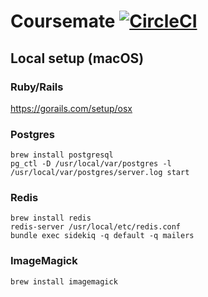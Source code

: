 # Coursemate [![CircleCI](https://circleci.com/gh/coursemate/coursemate.svg?style=svg&circle-token=c34eda82b1bb2dd3fc061646d9e96b8fab74dbf9)](https://circleci.com/gh/coursemate/coursemate)

## Local setup (macOS)

### Ruby/Rails
https://gorails.com/setup/osx

### Postgres
```
brew install postgresql
pg_ctl -D /usr/local/var/postgres -l /usr/local/var/postgres/server.log start 
```
### Redis
```
brew install redis
redis-server /usr/local/etc/redis.conf
bundle exec sidekiq -q default -q mailers
```

### ImageMagick
```
brew install imagemagick
```